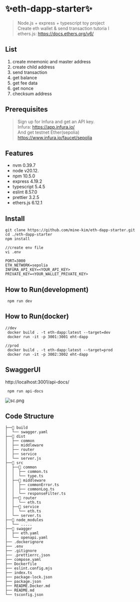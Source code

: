 # ✨eth-dapp-starter✨
> Node.js + express + typescript toy project <br />
Create eth wallet & send transaction tutoria
> l <br />
ethers.js: https://docs.ethers.org/v6/

## List
1. create mnemonic and master address
2. create child address
3. send transaction
4. get balance
5. get fee data
6. get nonce
7. checksum address

## Prerequisites
>Sign up for Infura and get an API key. <br />
Infura: https://app.infura.io/ <br />
And  get testnet Ether(sepolia) <br />
https://www.infura.io/faucet/sepolia

## Features
- nvm 0.39.7
- node v20.12.
- npm 10.5.0
- express 4.19.2
- typescript 5.4.5
- eslint 8.57.0
- prettier 3.2.5
- ethers.js 6.12.1

## Install
```
git clone https://github.com/mine-kim/eth-dapp-starter.git
cd ./eth-dapp-starter
npm install

//create env file
vi .env

PORT=3000
ETH_NETWORK=sepolia
INFURA_API_KEY=<YOUR_API_KEY>
PRIVATE_KEY=<YOUR_WALLET_PRIVATE_KEY>
```

## How to Run(development)
```
 npm run dev
```

## How to Run(docker)
```
//dev
 docker build . -t eth-dapp:latest --target=dev
 docker run -it -p 3001:3001 eht-dapp  

//prod
 docker build . -t eth-dapp:latest --target=prod
 docker run -it -p 3002:3002 eht-dapp  
```

## SwaggerUI
http://localhost:3001/api-docs/
```
 npm run api-docs
```
![sc.png](..%2Fsc.png)
## Code Structure
```
├──📂 build
│  └── swagger.yaml
├──📂 dist
│  ├── common
│  ├── middleware
│  ├── router
│  ├── service
│  └── server.js
├──📂 src
│  ├──📂 common
│  │  ├── common.ts
│  │  └── type.ts
│  ├──📂 middleware
│  │  ├── commonError.ts
│  │  ├── commonLog.ts
│  │  └── responseFilter.ts
│  ├──📂 router
│  │  └── eth.ts
│  ├──📂 service
│  │  └── eth.ts
│  └── server.ts
├──📂 node_modules
│  └── .....
├──📂 swagger
│  ├── eth.yaml
│  └── openapi.yaml
├── .dockerignore
├── .env
├── .gitignore
├── .prettierrc.json
├── compose.yaml
├── Dockerfile
├── eslint.config.mjs
├── index.ts
├── package-lock.json
├── package.json
├── README.Docker.md
├── README.md
└── tsconfig.json